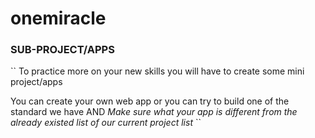 # onemiracle

### SUB-PROJECT/APPS
``
To practice more on your new skills you will have to create some mini project/apps

You can create your own web app or you can try to build one of the standard we have AND
*Make sure what your app is different from the already existed list of our current project list*
``